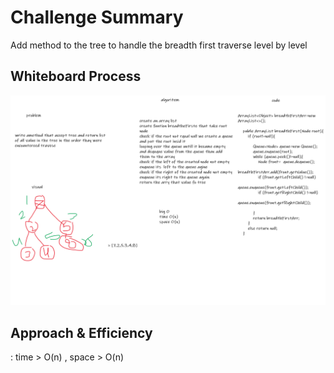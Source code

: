 # Challenge Summary
<!-- Description of the challenge -->
Add method to the tree to handle the breadth first traverse level by level



## Whiteboard Process
<!-- Embedded whiteboard image -->
![alt](./CC17.png)
## Approach & Efficiency
<!-- What approach did you take? Why? What is the Big O space/time for this approach? -->
: time > O(n) , space > O(n)


